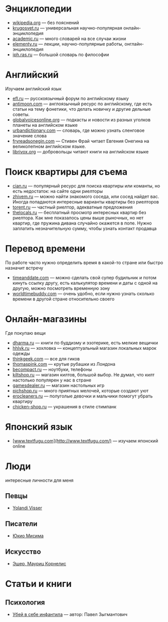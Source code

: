 # Энциклопедии
* [wikipedia.org](https://www.wikipedia.org/) — без пояснений
* [krugosvet.ru](http://www.krugosvet.ru/) — универсальная научно-популярная онлайн-энциклопедия
* [academic.ru](http://dic.academic.ru/) — много словарей на все случаи жизни
* [elementy.ru](http://elementy.ru/) — лекции, научно-популярные работы, онглайн-энциклопедия
* [iph.ras.ru](http://iph.ras.ru/enc.htm) — большой словарь по философии

# Английский 
Изучаем английский язык
* [efl.ru](http://www.efl.ru/) — русскоязычный форум по английскому языку
* [antimoon.com](http://antimoon.com/) — англоязычный ресурс по английскому, где есть статьи на тему фонетики, что делать новичку и другие дельные советы.
* [globalvoicesonline.org](https://globalvoicesonline.org/-/special/global-voices-podcast/) — подкасты и новости из разных уголков планеты на английском языке
* [urbandictionary.com](http://www.urbandictionary.com/) — словарь, где можно узнать сленговое значение слова
* [fryreadsonegin.com](http://fryreadsonegin.com/) — Стивен Фрай читает Евгения Онегина на великолепном английском языке.
* [librivox.org](https://librivox.org/) — добровольцы читают книги на английском языке

# Поиск квартиры для съема 
* [cian.ru](http://www.cian.ru/) — популярный ресурс для поиска квартиры или команты, но есть недостаток: на сайте одни риелторы
* [zhivem.ru](http://www.zhivem.ru/) — можно найти знакомого соседа, или сосед найдет вас. Иногда попадаются интересные варианты квартиры без риелторов
* [torent.ru](http://torent.ru/) — частный риелтор, адекватные предложения
* [thelocals.ru](http://thelocals.ru/) — бесплатный просмотр интересных квартир без риелтора. Как мне показалось цены выше рыночных, но нет квартир, где пружина дивана случайно окажется в попе. Нужно заплатить незначительную сумму, чтобы узнать контакт продавца

# Перевод времени 
По работе часто нужно определить время в какой-то стране или быстро назначит встречу
* [timeanddate.com](http://www.timeanddate.com/) — можно сделать свой супер будильник и потом кинуть ссылку другу, есть калькулятор времени и даты с одной на другую, можно посмотреть временную зону
* [worldtimebuddy.com](http://www.worldtimebuddy.com/) — очень удобно, если нужно узнать сколько времени в другой стране относительно своего

# Онлайн-магазины
Где покупаю вещи
* [dharma.ru](http://dharma.ru/index.php) — книги по буддизму и эзотерике, есть мелкие вещички
* [hhlvk.ru](http://hhlvk.ru/) — хохловка — концептуальный магазин локальных марок одежды  
* [thinkgeek.com](http://www.thinkgeek.com/) — все для гиков
* [thomaspink.com](http://www.thomaspink.com/) — крутые рубашки из Лондона 
* [becompact.ru](http://www.becompact.ru/) — ноутбуки, телефоны
* [kiltshop.ru](http://www.kiltshop.ru/) — магазин килтов, большой выбор. Не думал, что килт настолько популярен у нас в стране
* [gamesdealer.ru](http://www.gamesdealer.ru/) — магазин настольных игр
* [pichshop.ru](http://www.pichshop.ru/) — много приятных мелочей, которые создают уют
* [erocleaners.ru](http://erocleaners.ru/) — полуголые девочки и мальчики помогут убрать квартиру
* [chicken-shop.ru](http://chicken-shop.ru/) — украшения в стиле стимпанк 

# Японский язык
* [www.textfugu.com](http://www.textfugu.com/) — изучаем японский online 

# Люди
интересные личности для меня
## Певцы
* [Yolandi Visser](https://en.wikipedia.org/wiki/Yolandi_Visser)
## Писатели
* [Юкио Мисима](https://ru.wikipedia.org/wiki/%D0%AE%D0%BA%D0%B8%D0%BE_%D0%9C%D0%B8%D1%81%D0%B8%D0%BC%D0%B0)
## Искусство
* [Эшер, Мауриц Корнелис](https://ru.wikipedia.org/wiki/%D0%AD%D1%88%D0%B5%D1%80,_%D0%9C%D0%B0%D1%83%D1%80%D0%B8%D1%86_%D0%9A%D0%BE%D1%80%D0%BD%D0%B5%D0%BB%D0%B8%D1%81)

# Статьи и книги
## Психология
* [Убей в себе инфантила](http://www.universalinternetlibrary.ru/book/15767/ogl.shtml) — автор: Павел Зыгмантович

